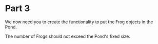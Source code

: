 Part 3
===========

We now need you to create the functionality to put the Frog objects in the Pond.

The number of Frogs should not exceed the Pond's fixed size.